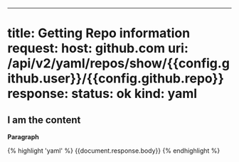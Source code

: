 ---
title: Getting Repo information
request:
  host: github.com
  uri: /api/v2/yaml/repos/show/{{config.github.user}}/{{config.github.repo}}
response:
  status: ok
  kind: yaml
===

I am the content
----------------

**Paragraph**

{% highlight 'yaml' %}
	{{document.response.body}}
{% endhighlight %}

